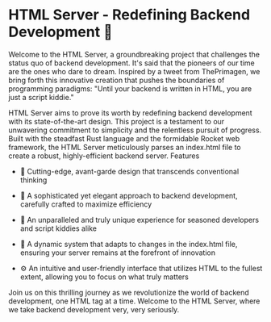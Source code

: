 # HTML Server - Redefining Backend Development 🧐

Welcome to the HTML Server, a groundbreaking project that challenges the status quo of backend development. It's said that the pioneers of our time are the ones who dare to dream. Inspired by a tweet from ThePrimagen, we bring forth this innovative creation that pushes the boundaries of programming paradigms: "Until your backend is written in HTML, you are just a script kiddie."

HTML Server aims to prove its worth by redefining backend development with its state-of-the-art design. This project is a testament to our unwavering commitment to simplicity and the relentless pursuit of progress. Built with the steadfast Rust language and the formidable Rocket web framework, the HTML Server meticulously parses an index.html file to create a robust, highly-efficient backend server.
Features

* 🚀 Cutting-edge, avant-garde design that transcends conventional thinking

* 🧠 A sophisticated yet elegant approach to backend development, carefully crafted to maximize efficiency

* 💼 An unparalleled and truly unique experience for seasoned developers and script kiddies alike

* 🌟 A dynamic system that adapts to changes in the index.html file, ensuring your server remains at the forefront of innovation

* ⚙️ An intuitive and user-friendly interface that utilizes HTML to the fullest extent, allowing you to focus on what truly matters

Join us on this thrilling journey as we revolutionize the world of backend development, one HTML tag at a time. Welcome to the HTML Server, where we take backend development very, very seriously.

